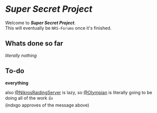 # **_Super Secret Project_**
Welcome to **_Super Secret Project_**.  
This will eventually be ``NRS-Forums`` once it's finished.

## Whats done so far  
*literally nothing*

## To-do
**everything**

also [@NikrosRaidingServer](https://github.com/NikrosRaidingServer) is lazy, so [@OIympian](https://github.com/OIympian) is literally going to be doing all of the work :thumbsup:  
(indxgo approves of the message above)
